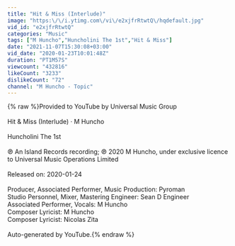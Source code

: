 ```yaml
---
title: "Hit & Miss (Interlude)"
image: "https:\/\/i.ytimg.com\/vi\/e2xjfrRtwtQ\/hqdefault.jpg"
vid_id: "e2xjfrRtwtQ"
categories: "Music"
tags: ["M Huncho","Huncholini The 1st","Hit & Miss"]
date: "2021-11-07T15:30:08+03:00"
vid_date: "2020-01-23T10:01:48Z"
duration: "PT1M57S"
viewcount: "432816"
likeCount: "3233"
dislikeCount: "72"
channel: "M Huncho - Topic"
---
```

{% raw %}Provided to YouTube by Universal Music Group<br /><br />Hit &amp; Miss (Interlude) · M Huncho<br /><br />Huncholini The 1st<br /><br />℗ An Island Records recording; ℗ 2020 M Huncho, under exclusive licence to Universal Music Operations Limited<br /><br />Released on: 2020-01-24<br /><br />Producer, Associated  Performer, Music  Production: Pyroman<br />Studio  Personnel, Mixer, Mastering  Engineer: Sean D Engineer<br />Associated  Performer, Vocals: M Huncho<br />Composer  Lyricist: M Huncho<br />Composer  Lyricist: Nicolas Zita<br /><br />Auto-generated by YouTube.{% endraw %}
